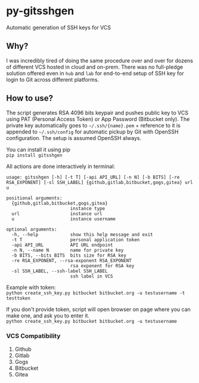 # py-gitsshgen
Automatic generation of SSH keys for VCS

## Why?
I was incredibly tired of doing the same procedure over and over for dozens of different VCS hosted in cloud and on-prem. There was no full-pledge solution offered even in `hub` and `lab` for end-to-end setup of SSH key for login to Git across different platforms.

## How to use?
The script generates RSA 4096 bits keypair and pushes public key to VCS using PAT (Personal Access Token) or App Password (Bitbucket only). The private key automatically goes to `~/.ssh/{name}.pem` + reference to it is appended to `~/.ssh/config` for automatic pickup by Git with OpenSSH configuration. The setup is assumed OpenSSH always.

You can install it using pip  
`pip install gitsshgen`

All actions are done interactively in terminal:  
```
usage: gitsshgen [-h] [-t T] [-api API_URL] [-n N] [-b BITS] [-re RSA_EXPONENT] [-sl SSH_LABEL] {github,gitlab,bitbucket,gogs,gitea} url u

positional arguments:
  {github,gitlab,bitbucket,gogs,gitea}
                        instance type
  url                   instance url
  u                     instance username

optional arguments:
  -h, --help            show this help message and exit
  -t T                  personal application token
  -api API_URL          API URL endpoint
  -n N, --name N        name for private key
  -b BITS, --bits BITS  bits size for RSA key
  -re RSA_EXPONENT, --rsa-exponent RSA_EXPONENT
                        rsa exponent for RSA key
  -sl SSH_LABEL, --ssh-label SSH_LABEL
                        ssh label in VCS
```

Example with token:  
`python create_ssh_key.py bitbucket bitbucket.org -u testusername -t testtoken`

If you don't provide token, script will open browser on page where you can make one, and ask you to enter it.  
`python create_ssh_key.py bitbucket bitbucket.org -u testusername`

### VCS Compatibility
1. Github
2. Gitlab
3. Gogs
4. Bitbucket
5. Gitea
